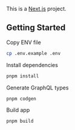 This is a [Next.js](https://nextjs.org/) project.

## Getting Started

Copy ENV file

```bash
cp .env.example .env
```

Install dependencies

```bash
pnpm install
```

Generate GraphQL types

```bash
pnpm codgen
```

Build app

```bash
pnpm build
```
